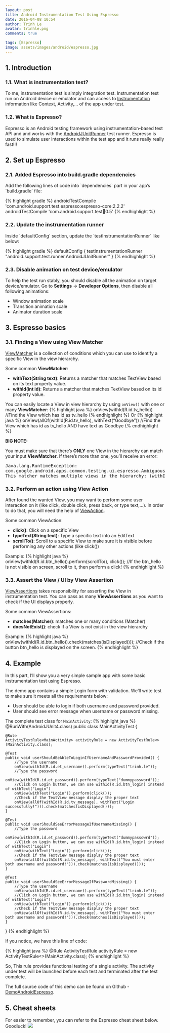 ```yaml
---
layout: post
title: Android Instrumentation Test Using Espresso
date: 2016-04-08 10:54
author: Trinh Le
avatar: trinhle.png
comments: true

tags: [Espresso]
image: assets/images/android/espresso.jpg
---
```


<h2>1. Introduction</h2>
<h3>1.1. What is instrumentation test?</h3>
To me, instrumentation test is simply integration test. Instrumentation test run on Android device or emulator and can access to <a target="_blank" href="http://developer.android.com/reference/android/app/Instrumentation.html">Instrumentation</a> information like Context, Activity,... of the app under test.

<h3>1.2. What is Espresso?</h3>
Espresso is an Android testing framework using instrumentation-based test API and and works with the <a target="_blank" href="http://developer.android.com/reference/android/support/test/runner/AndroidJUnitRunner.html">AndroidJUnitRunner</a> test runner.
Espresso is used to simulate user interactions within the test app and it runs really really fast!!!

<h2>2. Set up Espresso</h2>
<h3>2.1. Added Espresso into build.gradle dependencies</h3>
Add the following lines of code into `dependencies` part in your app’s `build.gradle` file:

{% highlight gradle %}
androidTestCompile 'com.android.support.test.espresso:espresso-core:2.2.2'
androidTestCompile 'com.android.support.test:runner:0.5'
{% endhighlight %}

<h3>2.2. Update the instrumentation runner</h3>
Inside `defaultConfig` section, update the `testInstrumentationRunner` like below:

{% highlight gradle %}
defaultConfig {
      testInstrumentationRunner "android.support.test.runner.AndroidJUnitRunner"
}
{% endhighlight %}

<h3>2.3. Disable animation on test device/emulator</h3>
To help the test run stably, you should disable all the animation on target device/emulator.
Go to <b>Settings</b> → <b>Developer Options</b>, then disable all following animations:

<ul>
    <li>Window animation scale</li>
    <li>Transition animation scale</li>
    <li>Animator duration scale</li>
</ul>

<h2>3. Espresso basics</h2>
<h3>3.1. Finding a View using View Matcher</h3>
<a target="_blank" href="http://developer.android.com/reference/android/support/test/espresso/matcher/ViewMatchers.html">ViewMatcher</a> is a collection of conditions which you can use to identify a specific View in the view hierarchy.

Some common <b>ViewMatcher</b>:
<ul>
    <li><b>withText(String text)</b>: Returns a matcher that matches TextView based on its text property value.</li>
    <li><b>withId(int id)</b>: Returns a matcher that matches TextView based on its id property value.</li>    
</ul>

You can easily locate a View in view hierarchy by using `onView()` with one or many <b>ViewMatcher</b>:
{% highlight java %}
onView(withId(R.id.tv_hello))
//Find the View which has id as tv_hello
{% endhighlight %}
Or
{% highlight java %}
onView(allOf(withId(R.id.tv_hello), withText(“Goodbye”))
//Find the View which has id as tv_hello AND have text as Goodbye
{% endhighlight %}

<b>BIG NOTE:</b>

You must make sure that there’s <b>ONLY</b> one View in the hierarchy can match your input <b>ViewMatcher</b>. If there’s more than one, you’ll receive an error:
<pre>
Java.lang.RuntimeException:
com.google.android.apps.common.testing.ui.espresso.AmbiguousViewMatcherException:
This matcher matches multiple views in the hierarchy: (withId: is <111111111>)
</pre>

<h3>3.2. Perform an action using View Action</h3>
After found the wanted View, you may want to perform some user interaction on it (like click, double click, press back, or type text,...). In order to do that, you will need the help of <a target="_blank" href="http://developer.android.com/reference/android/support/test/espresso/ViewAction.html">ViewAction</a>.

Some common ViewAction:
<ul>
    <li><b>click()</b>: Click on a specific View</li>
    <li><b>typeText(String text)</b>: Type a specific text into an EditText</li>
    <li><b>scrollTo()</b>: Scroll to a specific View to make sure it is visible before performing any other actions (like click())</li>
</ul>

Example:
{% highlight java %}
onView(withId(R.id.btn_hello)).perform(scrollTo(), click());
//If the btn_hello is not visible on screen, scroll to it, then perform a click!
{% endhighlight %}

<h3>3.3. Assert the View / UI by View Assertion</h3>
<a target="_blank" href="http://developer.android.com/reference/android/support/test/espresso/ViewAssertion.html">ViewAssertions</a> takes responsibility for asserting the View in instrumentation test.
You can pass as many <b>ViewAssertions</b> as you want to check if the UI displays properly.

Some common ViewAssertions:
<ul>
    <li><b>matches(Matcher)</b>: matches one or many conditions (Matcher)</li>
    <li><b>doesNotExist()</b>: check if a View is not exist in the view hierarchy</li>
</ul>

Example:
{% highlight java %}
onView(withId(R.id.btn_hello)).check(matches(isDisplayed()));
//Check if the button btn_hello is displayed on the screen.
{% endhighlight %}

<h2>4. Example</h2>
In this part, I’ll show you a very simple sample app with some basic instrumentation test using Espresso.

The demo app contains a simple Login form with validation. We’ll write test to make sure it meets all the requirements below:
<ul>
    <li>User should be able to login if both username and password provided.</li>
    <li>User should see error message when username or password missing.</li>
</ul>

The complete test class for `MainActivity`:
{% highlight java %}
@RunWith(AndroidJUnit4.class)
public class MainActivityTest {

    @Rule
    ActivityTestRule<MainActivity> activityRule = new ActivityTestRule<>(MainActivity.class);

    @Test
    public void userShouldBeAbleToLoginIfUsernameAndPasswordProvided() {
        //Type the username
        onView(withId(R.id.et_username)).perform(typeText("trinh.le"));
        //Type the password
        onView(withId(R.id.et_password)).perform(typeText("dummypassword"));
        //Click on Login button, we can use withId(R.id.btn_login) instead of withText("Login")
        onView(withText("Login")).perform(click());
        //Check if the TextView message display the proper text
        onView(allOf(withId(R.id.tv_message), withText("Login successfully!"))).check(matches(isDisplayed()));
    }

    @Test
    public void userShouldSeeErrorMessageIfUsernameMissing() {
        //Type the password
        onView(withId(R.id.et_password)).perform(typeText("dummypassowrd"));
        //Click on Login button, we can use withId(R.id.btn_login) instead of withText("Login")
        onView(withText("Login")).perform(click());
        //Check if the TextView message display the proper text
        onView(allOf(withId(R.id.tv_message), withText("You must enter both username and password!"))).check(matches(isDisplayed()));
    }

    @Test
    public void userShouldSeeErrorMessageIfPasswordMissing() {
        //Type the username
        onView(withId(R.id.et_username)).perform(typeText("trinh.le"));
        //Click on Login button, we can use withId(R.id.btn_login) instead of withText("Login")
        onView(withText("Login")).perform(click());
        //Check if the TextView message display the proper text
        onView(allOf(withId(R.id.tv_message), withText("You must enter both username and password!"))).check(matches(isDisplayed()));
    }

}
{% endhighlight %}

If you notice, we have this line of code:

{% highlight java %}
@Rule
ActivityTestRule<MainActivity> activityRule = new ActivityTestRule<>(MainActivity.class);
{% endhighlight %}

So, This rule provides functional testing of a single activity. The activity under test will be launched before each test and terminated after the test complete.

The full source code of this demo can be found on Github - <a target="_blank" href="https://github.com/trinhlbk1991/DemoAndroidEspresso">DemoAndroidEspresso</a>.

<h2>5. Cheat sheets</h2>
For easier to remember, you can refer to the Espresso cheat sheet below. Goodluck!
<img class="aligncenter" src="https://google.github.io/android-testing-support-library/assets/espresso-cheat-sheet-2.1.0.png">
